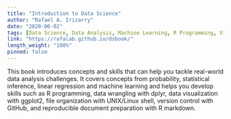 ```yaml
---
title: "Introduction to Data Science"
author: "Rafael A. Irizarry"
date: "2020-06-02"
tags: [Data Science, Data Analysis, Machine Learning, R Programming, Visualization, ggplot2, Unix, Github, R Markdown]
link: "https://rafalab.github.io/dsbook/"
length_weight: "100%"
pinned: false
---
```


This book introduces concepts and skills that can help you tackle real-world data analysis challenges. It covers concepts from probability, statistical inference, linear regression and machine learning and helps you develop skills such as R programming, data wrangling with dplyr, data visualization with ggplot2, file organization with UNIX/Linux shell, version control with GitHub, and reproducible document preparation with R markdown.
